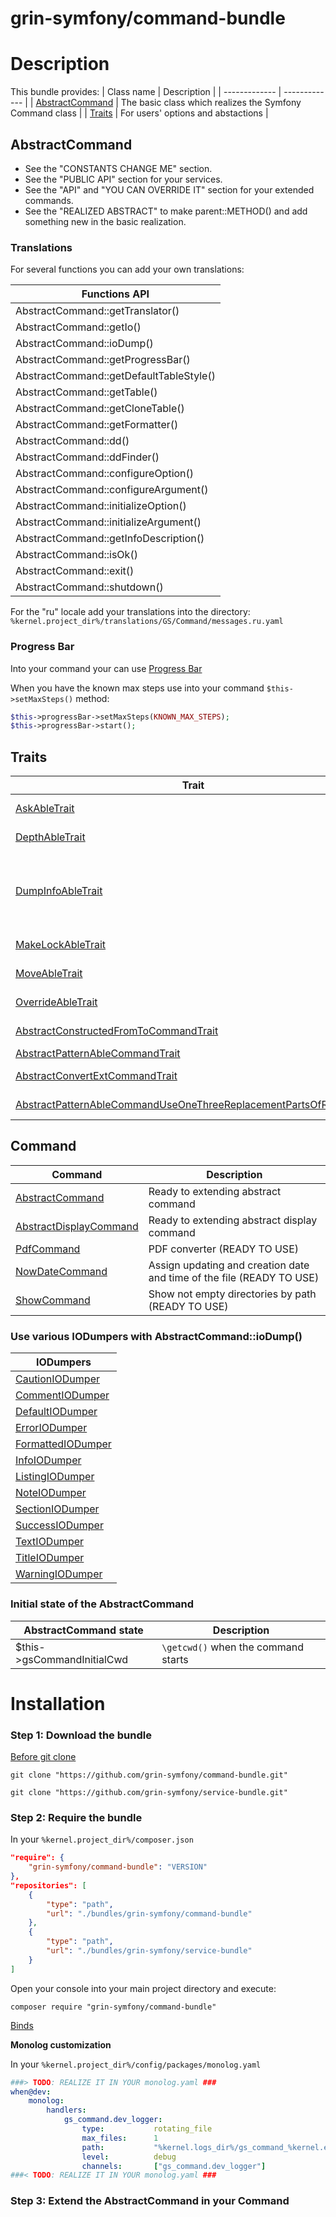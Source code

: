 grin-symfony/command-bundle
========

# Description


This bundle provides:
| Class name | Description |
| ------------- | ------------- |
| [AbstractCommand](https://github.com/grin-symfony/command-bundle/blob/main/src/Command/AbstractCommand.php) | The basic class which realizes the Symfony Command class |
| [Traits](https://github.com/grin-symfony/command-bundle/tree/main/src/Trait) | For users' options and abstactions |

## AbstractCommand

- See the "CONSTANTS CHANGE ME" section.
- See the "PUBLIC API" section for your services.
- See the "API" and "YOU CAN OVERRIDE IT" section for your extended commands.
- See the "REALIZED ABSTRACT" to make parent::METHOD() and add something new in the basic realization.

### Translations

For several functions you can add your own translations:

| Functions API |
| ------------- |
| AbstractCommand::getTranslator() |
| AbstractCommand::getIo() |
| AbstractCommand::ioDump() |
| AbstractCommand::getProgressBar() |
| AbstractCommand::getDefaultTableStyle() |
| AbstractCommand::getTable() |
| AbstractCommand::getCloneTable() |
| AbstractCommand::getFormatter() |
| AbstractCommand::dd() |
| AbstractCommand::ddFinder() |
| AbstractCommand::configureOption() |
| AbstractCommand::configureArgument() |
| AbstractCommand::initializeOption() |
| AbstractCommand::initializeArgument() |
| AbstractCommand::getInfoDescription() |
| AbstractCommand::isOk() |
| AbstractCommand::exit() |
| AbstractCommand::shutdown() |


For the "ru" locale add your translations into the directory:
`%kernel.project_dir%/translations/GS/Command/messages.ru.yaml`

### Progress Bar

Into your command your can use [Progress Bar](https://symfony.com/doc/current/components/console/helpers/progressbar.html)

When you have the known max steps use into your command `$this->setMaxSteps()` method:
```php
$this->progressBar->setMaxSteps(KNOWN_MAX_STEPS);
$this->progressBar->start();
```

## Traits

| Trait | Description |
| ------------- | ------------- |
| [AskAbleTrait](https://github.com/grin-symfony/command-bundle/blob/main/src/Trait/AskAbleTrait.php) | Adds option for the programm which allows user to choose whether to ask him or not. |
| [DepthAbleTrait](https://github.com/grin-symfony/command-bundle/blob/main/src/Trait/DepthAbleTrait.php) | Adds option for the programm which allows user to indicate depth. |
| [DumpInfoAbleTrait](https://github.com/grin-symfony/command-bundle/blob/main/src/Trait/DumpInfoAbleTrait.php) | Adds option for the programm which allows user to dump information or not. [\GS\Service\Service\DumpInfoService::dumpInfo()](https://github.com/grin-symfony/service-bundle/blob/main/src/Service/DumpInfoService.php) from the other bundle relies on `DepthAbleTrait::isDumpInfo()` method before the dump but it's not crucial. |
| [MakeLockAbleTrait](https://github.com/grin-symfony/command-bundle/blob/main/src/Trait/MakeLockAbleTrait.php) | Adds option for the programm which allows user to choose whether to lock or not. |
| [MoveAbleTrait](https://github.com/grin-symfony/command-bundle/blob/main/src/Trait/MoveAbleTrait.php) | Adds option for the programm which allows user to choose whether to move or not. |
| [OverrideAbleTrait](https://github.com/grin-symfony/command-bundle/blob/main/src/Trait/OverrideAbleTrait.php) | Adds option for the programm which allows user to choose whether to override or not. |
| [AbstractConstructedFromToCommandTrait](https://github.com/grin-symfony/command-bundle/blob/main/src/Trait/AbstractConstructedFromToCommandTrait.php) | Abstraction for doing something with the constructed absolute paths from and to. |
| [AbstractPatternAbleCommandTrait](https://github.com/grin-symfony/command-bundle/blob/main/src/Trait/AbstractPatternAbleCommandTrait.php) | Abstraction for processing the passed pattern. |
| [AbstractConvertExtCommandTrait](https://github.com/grin-symfony/command-bundle/blob/main/src/Trait/AbstractConvertExtCommandTrait.php) | Abstraction for converting files into another extension. |
| [AbstractPatternAbleCommandUseOneThreeReplacementPartsOfRegexTrait](https://github.com/grin-symfony/command-bundle/blob/main/src/Trait/PatternAbleInstance/AbstractPatternAbleCommandUseOneThreeReplacementPartsOfRegexTrait.php) | It parses three parts of an expression with all the possible combinations |

## Command

| Command | Description |
| ------------- | ------------- |
| [AbstractCommand](https://github.com/grin-symfony/command-bundle/tree/main/src/Command/AbstractCommand.php) | Ready to extending abstract command |
| [AbstractDisplayCommand](https://github.com/grin-symfony/command-bundle/tree/main/src/Command/AbstractDisplayCommand.php) | Ready to extending abstract display command |
| [PdfCommand](https://github.com/grin-symfony/command-bundle/tree/main/src/Command/PdfCommand.php) | PDF converter (READY TO USE) |
| [NowDateCommand](https://github.com/grin-symfony/command-bundle/tree/main/src/Command/NowDateCommand.php) | Assign updating and creation date and time of the file (READY TO USE) |
| [ShowCommand](https://github.com/grin-symfony/command-bundle/tree/main/src/Command/ShowCommand.php) | Show not empty directories by path (READY TO USE) |

### Use various IODumpers with AbstractCommand::ioDump()

| IODumpers |
| ------------- |
| [CautionIODumper](https://github.com/grin-symfony/command-bundle/blob/v1/src/Contracts/IO/CautionIODumper.php) |
| [CommentIODumper](https://github.com/grin-symfony/command-bundle/blob/v1/src/Contracts/IO/CommentIODumper.php) |
| [DefaultIODumper](https://github.com/grin-symfony/command-bundle/blob/v1/src/Contracts/IO/DefaultIODumper.php) |
| [ErrorIODumper](https://github.com/grin-symfony/command-bundle/blob/v1/src/Contracts/IO/ErrorIODumper.php) |
| [FormattedIODumper](https://github.com/grin-symfony/command-bundle/blob/v1/src/Contracts/IO/FormattedIODumper.php) |
| [InfoIODumper](https://github.com/grin-symfony/command-bundle/blob/v1/src/Contracts/IO/InfoIODumper.php) |
| [ListingIODumper](https://github.com/grin-symfony/command-bundle/blob/v1/src/Contracts/IO/ListingIODumper.php) |
| [NoteIODumper](https://github.com/grin-symfony/command-bundle/blob/v1/src/Contracts/IO/NoteIODumper.php) |
| [SectionIODumper](https://github.com/grin-symfony/command-bundle/blob/v1/src/Contracts/IO/SectionIODumper.php) |
| [SuccessIODumper](https://github.com/grin-symfony/command-bundle/blob/v1/src/Contracts/IO/SuccessIODumper.php) |
| [TextIODumper](https://github.com/grin-symfony/command-bundle/blob/v1/src/Contracts/IO/TextIODumper.php) |
| [TitleIODumper](https://github.com/grin-symfony/command-bundle/blob/v1/src/Contracts/IO/TitleIODumper.php) |
| [WarningIODumper](https://github.com/grin-symfony/command-bundle/blob/v1/src/Contracts/IO/WarningIODumper.php) |

### Initial state of the AbstractCommand

| AbstractCommand state | Description |
| ------------- | ------------- |
| $this->gsCommandInitialCwd | `\getcwd()` when the command starts |

# Installation


### Step 1: Download the bundle

[Before git clone](https://github.com/grin-symfony/docs/blob/main/docs/bundles_grin_symfony%20mkdir.md)

```console
git clone "https://github.com/grin-symfony/command-bundle.git"
```

```console
git clone "https://github.com/grin-symfony/service-bundle.git"
```

### Step 2: Require the bundle

In your `%kernel.project_dir%/composer.json`

```json
"require": {
	"grin-symfony/command-bundle": "VERSION"
},
"repositories": [
	{
		"type": "path",
		"url": "./bundles/grin-symfony/command-bundle"
	},
	{
		"type": "path",
		"url": "./bundles/grin-symfony/service-bundle"
	}
]
```

Open your console into your main project directory and execute:

```console
composer require "grin-symfony/command-bundle"
```

[Binds](https://github.com/grin-symfony/docs/blob/main/docs/borrow-services.yaml-section.md)

**Monolog customization**

In your `%kernel.project_dir%/config/packages/monolog.yaml`

```yaml
###> TODO: REALIZE IT IN YOUR monolog.yaml ###
when@dev:
    monolog:
        handlers:
            gs_command.dev_logger:
                type:           rotating_file
                max_files:      1
                path:           "%kernel.logs_dir%/gs_command_%kernel.environment%.log"
                level:          debug
                channels:       ["gs_command.dev_logger"]
###< TODO: REALIZE IT IN YOUR monolog.yaml ###
```

### Step 3: Extend the AbstractCommand in your Command